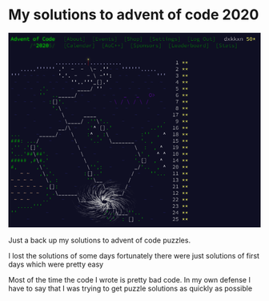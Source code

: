 # My solutions to advent of code 2020
![picture](https://raw.githubusercontent.com/dxkkxn/advent-of-code/master/img/capture.PNG)

Just a back up my solutions to advent of code puzzles.

I lost the solutions of some days fortunately there were just solutions of first days which were pretty easy

Most of the time the code I wrote is pretty bad code. In my own defense I have to say that I was trying to get puzzle solutions as quickly as possible


